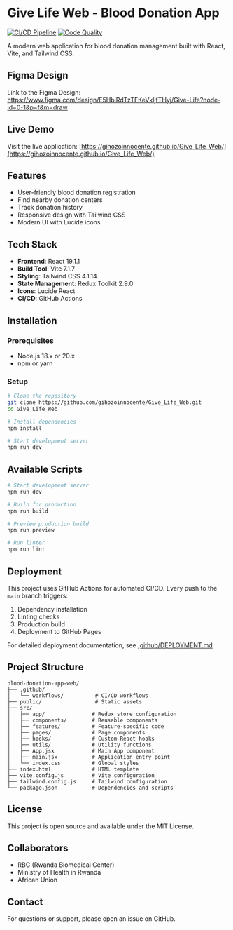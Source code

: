 # Give Life Web - Blood Donation App

[![CI/CD Pipeline](https://github.com/gihozoinnocente/Give_Life_Web/actions/workflows/ci-cd.yml/badge.svg)](https://github.com/gihozoinnocente/Give_Life_Web/actions/workflows/ci-cd.yml)
[![Code Quality](https://github.com/gihozoinnocente/Give_Life_Web/actions/workflows/code-quality.yml/badge.svg)](https://github.com/gihozoinnocente/Give_Life_Web/actions/workflows/code-quality.yml)

A modern web application for blood donation management built with React, Vite, and Tailwind CSS.

## Figma Design 
Link to the Figma Design: https://www.figma.com/design/E5HbiRdTzTFKeVkljfTHyj/Give-Life?node-id=0-1&p=f&m=draw

## Live Demo
Visit the live application: [https://gihozoinnocente.github.io/Give_Life_Web/](https://gihozoinnocente.github.io/Give_Life_Web/)

## Features
- User-friendly blood donation registration
- Find nearby donation centers
- Track donation history
- Responsive design with Tailwind CSS
- Modern UI with Lucide icons

## Tech Stack
- **Frontend**: React 19.1.1
- **Build Tool**: Vite 7.1.7
- **Styling**: Tailwind CSS 4.1.14
- **State Management**: Redux Toolkit 2.9.0
- **Icons**: Lucide React
- **CI/CD**: GitHub Actions

## Installation

### Prerequisites
- Node.js 18.x or 20.x
- npm or yarn

### Setup
```bash
# Clone the repository
git clone https://github.com/gihozoinnocente/Give_Life_Web.git
cd Give_Life_Web

# Install dependencies
npm install

# Start development server
npm run dev
```
## Available Scripts

```bash
# Start development server
npm run dev

# Build for production
npm run build

# Preview production build
npm run preview

# Run linter
npm run lint
```
## Deployment

This project uses GitHub Actions for automated CI/CD. Every push to the `main` branch triggers:
1. Dependency installation
2. Linting checks
3. Production build
4. Deployment to GitHub Pages

For detailed deployment documentation, see [.github/DEPLOYMENT.md](.github/DEPLOYMENT.md)

## Project Structure
```
blood-donation-app-web/
├── .github/
│   └── workflows/          # CI/CD workflows
├── public/                 # Static assets
├── src/
│   ├── app/               # Redux store configuration
│   ├── components/        # Reusable components
│   ├── features/          # Feature-specific code
│   ├── pages/             # Page components
│   ├── hooks/             # Custom React hooks
│   ├── utils/             # Utility functions
│   ├── App.jsx            # Main App component
│   ├── main.jsx           # Application entry point
│   └── index.css          # Global styles
├── index.html             # HTML template
├── vite.config.js         # Vite configuration
├── tailwind.config.js     # Tailwind configuration
└── package.json           # Dependencies and scripts
```

## License

This project is open source and available under the MIT License.

## Collaborators
- RBC (Rwanda Biomedical Center)
- Ministry of Health in Rwanda
- African Union

## Contact
For questions or support, please open an issue on GitHub.
